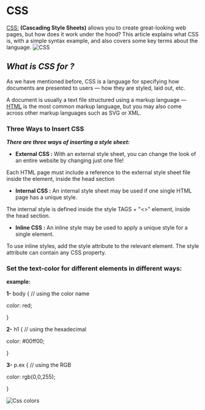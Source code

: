 # CSS
[CSS:](https://developer.mozilla.org/en-US/docs/Glossary/CSS) **(Cascading Style Sheets)** allows you to create great-looking web pages, but how does it work under the hood? This article explains what CSS is, with a simple syntax example, and also covers some key terms about the language.
![CSS](https://encrypted-tbn0.gstatic.com/images?q=tbn:ANd9GcRz1-yM3EG36gUtqcMmK293IYm7VkqToBmwzA&usqp=CAU)
## ***What is CSS for ?***
As we have mentioned before, CSS is a language for specifying how documents are presented to users — how they are styled, laid out, etc.

A document is usually a text file structured using a markup language — [HTML](https://tariqkjm7.github.io/Reading-notes/HTML) is the most common markup language, but you may also come across other markup languages such as SVG or XML.
### Three Ways to Insert CSS
***There are three ways of inserting a style sheet:***

* **External CSS :** With an external style sheet, you can change the look of an entire website by changing just one file!

Each HTML page must include a reference to the external style sheet file inside the <link> element, inside the head section
* **Internal CSS :** An internal style sheet may be used if one single HTML page has a unique style.

The internal style is defined inside the style TAGS + "<>" element, inside the head section.

* **Inline CSS :** An inline style may be used to apply a unique style for a single element.

To use inline styles, add the style attribute to the relevant element. The style attribute can contain any CSS property.
### Set the text-color for different elements in different ways:
**example:**

**1-** body {
  // using the color name

  color: red;

}


**2-** h1 {  // using the hexadecimal


  color: #00ff00;

}

**3-** p.ex {  // using the RGB


  color: rgb(0,0,255);

}

![Css colors](https://encrypted-tbn0.gstatic.com/images?q=tbn:ANd9GcRbj94yahU9Ouu9mk8WHVLvjxUuYOYMQ8xOGA&usqp=CAU)